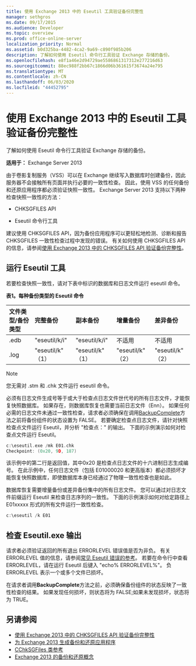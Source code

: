 ```yaml
---
title: 使用 Exchange 2013 中的 Eseutil 工具验证备份完整性
manager: sethgros
ms.date: 09/17/2015
ms.audience: Developer
ms.topic: overview
ms.prod: office-online-server
localization_priority: Normal
ms.assetid: b0d325ba-4482-4ca2-9a69-c890f985b206
description: 了解如何使用 Eseutil 命令行工具验证 Exchange 存储的备份。
ms.openlocfilehash: e8f1a46e2d94729ae5586861317312e277216d63
ms.sourcegitcommit: 88ec988f2bb67c1866d06b361615f3674a24e795
ms.translationtype: MT
ms.contentlocale: zh-CN
ms.lasthandoff: 06/03/2020
ms.locfileid: "44452795"
---
```

#  <a name="validate-backup-integrity-by-using-the-eseutil-tool-in-exchange-2013"></a>使用 Exchange 2013 中的 Eseutil 工具验证备份完整性

了解如何使用 Eseutil 命令行工具验证 Exchange 存储的备份。 
  
**适用于：** Exchange Server 2013 
  
由于卷影复制服务（VSS）可以在 Exchange 继续写入数据库时创建备份，因此服务器不会接触所有页面并执行必要的一致性检查。 因此，使用 VSS 的任何备份和还原应用程序都必须验证快照一致性。 Exchange Server 2013 支持以下两种检查快照一致性的方法： 
  
- CHKSGFILES API
    
- Eseutil 命令行工具
    
建议使用 CHKSGFILES API，因为备份应用程序可以更轻松地检测、诊断和报告 CHKSGFILES 一致性检查过程中发现的错误。 有关如何使用 CHKSGFILES API 的信息，请参阅[使用 Exchange 2013 中的 CHKSGFILES API 验证备份完整性](how-to-validate-backup-integrity-by-using-the-chksgfiles-api-in-exchange.md)。
  
## <a name="running-the-eseutil-tool"></a>运行 Eseutil 工具

若要检查快照一致性，请对下表中标识的数据库和日志文件运行 eseutil 命令。 
  
**表1。每种备份类型的 Eseutil 命令**

|**文件类型/备份类型**|**完整备份**|**副本备份**|**增量备份**|**差异备份**|
|:-----|:-----|:-----|:-----|:-----|
|.edb  <br/> |"eseutil/k/i"  <br/> |"eseutil/k/i"  <br/> |不适用  <br/> |不适用  <br/> |
|.log  <br/> |"eseutil/k" （1）  <br/> |"eseutil/k" （1）  <br/> |"eseutil/k" （2）  <br/> |"eseutil/k" （2）  <br/> |
   
> [!NOTE]
> 您无需对 .stm 和 .chk 文件运行 eseutil 命令。 
  
必须有日志文件生成号等于或大于检查点日志文件世代号的所有日志文件，才能恢复快照数据库。 如果存在，则数据库恢复也需要当前日志文件（Enn）。 如果任何必需的日志文件未通过一致性检查，请求者必须确保在调用[BackupComplete](https://msdn.microsoft.com/library/windows/desktop/aa382651%28v=vs.85%29.aspx)方法之前将备份组件的状态设置为 FALSE。 若要确定检查点日志文件，请针对快照检查点文件运行 Eseutil，并分析 "检查点：" 的输出。 下面的示例演示如何对检查点文件运行 Eseutil。 
  
```cpp
c:\eseutil.exe /mk E01.chk
Checkpoint: (0x20, 9D, 187)
```

该示例中的第二行是返回值，其中0x20 是检查点日志文件的十六进制日志生成编号。 在此示例中，任何日志文件（包括 E01000020 和更高版本）都必须损坏才能恢复快照数据库，即使数据库本身已经通过了物理一致性检查也是如此。
  
数据库恢复需要增量备份或差异备份集中的所有日志文件。 您可以通过对日志文件前缀运行 Eseutil 来检查日志序列的一致性。 下面的示例演示如何对给定路径上 E01xxxxx 形式的所有文件运行一致性检查。
  
```cpp
c:\eseutil /k E01
```

## <a name="checking-the-eseutilexe-output"></a>检查 Eseutil.exe 输出

请求者必须验证返回的所有退出 ERRORLEVEL 错误值是否为非负。 有关 ERRORLEVEL 值的信息，请参阅[常见 Eseutil 错误的参考](https://technet.microsoft.com/library/aa996759%28v=exchg.80%29.aspx)。 若要在命令行中查看 ERRORLEVEL，请在运行 Eseutil 后键入 "echo% ERRORLEVEL%"。 负 ERRORLEVEL 表示一个或多个文件已损坏。
  
在请求者调用**BackupComplete**方法之前，必须确保备份组件的状态反映了一致性检查的结果。 如果发现任何损坏，则状态将为 FALSE;如果未发现损坏，状态将为 TRUE。 
  
## <a name="see-also"></a>另请参阅

- [使用 Exchange 2013 中的 CHKSGFILES API 验证备份完整性](how-to-validate-backup-integrity-by-using-the-chksgfiles-api-in-exchange.md)
- [为 Exchange 2013 生成备份和还原应用程序](build-backup-and-restore-applications-for-exchange-2013.md)
- [CChkSGFiles 类参考](cchksgfiles-class-reference.md)
- [Exchange 2013 的备份和还原概念](backup-and-restore-concepts-for-exchange-2013.md)
    

